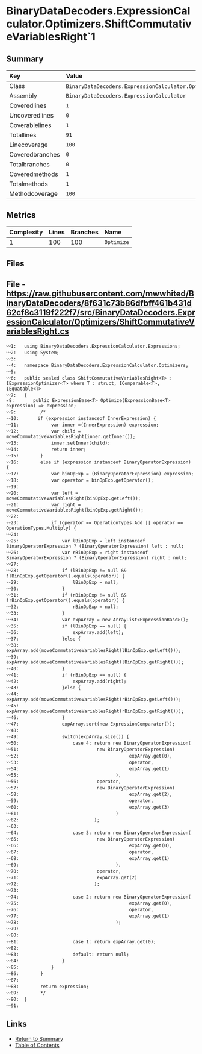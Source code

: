 ﻿# BinaryDataDecoders.ExpressionCalculator.Optimizers.ShiftCommutativeVariablesRight`1

## Summary

| Key             | Value                                                                                 |
| :-------------- | :------------------------------------------------------------------------------------ |
| Class           | `BinaryDataDecoders.ExpressionCalculator.Optimizers.ShiftCommutativeVariablesRight`1` |
| Assembly        | `BinaryDataDecoders.ExpressionCalculator`                                             |
| Coveredlines    | `1`                                                                                   |
| Uncoveredlines  | `0`                                                                                   |
| Coverablelines  | `1`                                                                                   |
| Totallines      | `91`                                                                                  |
| Linecoverage    | `100`                                                                                 |
| Coveredbranches | `0`                                                                                   |
| Totalbranches   | `0`                                                                                   |
| Coveredmethods  | `1`                                                                                   |
| Totalmethods    | `1`                                                                                   |
| Methodcoverage  | `100`                                                                                 |

## Metrics

| Complexity | Lines | Branches | Name       |
| :--------- | :---- | :------- | :--------- |
| 1          | 100   | 100      | `Optimize` |

## Files

## File - https://raw.githubusercontent.com/mwwhited/BinaryDataDecoders/8f631c73b86dfbff461b431d62cf8c3119f222f7/src/BinaryDataDecoders.ExpressionCalculator/Optimizers/ShiftCommutativeVariablesRight.cs

```CSharp
〰1:   using BinaryDataDecoders.ExpressionCalculator.Expressions;
〰2:   using System;
〰3:   
〰4:   namespace BinaryDataDecoders.ExpressionCalculator.Optimizers;
〰5:   
〰6:   public sealed class ShiftCommutativeVariablesRight<T> : IExpressionOptimizer<T> where T : struct, IComparable<T>, IEquatable<T>
〰7:   {
✔8:       public ExpressionBase<T> Optimize(ExpressionBase<T> expression) => expression;
〰9:   		/*
〰10:       if (expression instanceof InnerExpression) {
〰11:  			var inner =(InnerExpression) expression;
〰12:  			var child = moveCommutativeVariablesRight(inner.getInner());
〰13:  			inner.setInner(child);
〰14:  			return inner;
〰15:  		}
〰16:  		else if (expression instanceof BinaryOperatorExpression) {
〰17:  			var binOpExp = (BinaryOperatorExpression) expression;
〰18:  			var operator = binOpExp.getOperator();
〰19:  
〰20:  			var left = moveCommutativeVariablesRight(binOpExp.getLeft());
〰21:  			var right = moveCommutativeVariablesRight(binOpExp.getRight());
〰22:  
〰23:  			if (operator == OperationTypes.Add || operator == OperationTypes.Multiply) {
〰24:  
〰25:  				var lBinOpExp = left instanceof BinaryOperatorExpression ? (BinaryOperatorExpression) left : null;
〰26:  				var rBinOpExp = right instanceof BinaryOperatorExpression ? (BinaryOperatorExpression) right : null;
〰27:  
〰28:  				if (lBinOpExp != null && !lBinOpExp.getOperator().equals(operator)) {
〰29:  					lBinOpExp = null;
〰30:  				}
〰31:  				if (rBinOpExp != null && !rBinOpExp.getOperator().equals(operator)) {
〰32:  					rBinOpExp = null;
〰33:  				}
〰34:  				var expArray = new ArrayList<ExpressionBase>();
〰35:  				if (lBinOpExp == null) {
〰36:  					expArray.add(left);
〰37:  				}else {
〰38:  					expArray.add(moveCommutativeVariablesRight(lBinOpExp.getLeft()));
〰39:  					expArray.add(moveCommutativeVariablesRight(lBinOpExp.getRight()));
〰40:  				}
〰41:  				if (rBinOpExp == null) {
〰42:  					expArray.add(right);
〰43:  				}else {
〰44:  					expArray.add(moveCommutativeVariablesRight(rBinOpExp.getLeft()));
〰45:  					expArray.add(moveCommutativeVariablesRight(rBinOpExp.getRight()));
〰46:  				}
〰47:  				expArray.sort(new ExpressionComparator());
〰48:  
〰49:  				switch(expArray.size()) {
〰50:  					case 4: return new BinaryOperatorExpression(
〰51:  							 new BinaryOperatorExpression(
〰52:  										 expArray.get(0),
〰53:  										 operator,
〰54:  										 expArray.get(1)
〰55:  									),
〰56:  							 operator,
〰57:  							 new BinaryOperatorExpression(
〰58:  										 expArray.get(2),
〰59:  										 operator,
〰60:  										 expArray.get(3)
〰61:  									)
〰62:  							);
〰63:  
〰64:  					case 3: return new BinaryOperatorExpression(
〰65:  							 new BinaryOperatorExpression(
〰66:  										 expArray.get(0),
〰67:  										 operator,
〰68:  										 expArray.get(1)
〰69:  									),
〰70:  							 operator,
〰71:  							 expArray.get(2)
〰72:  							);
〰73:  
〰74:  					case 2: return new BinaryOperatorExpression(
〰75:  										 expArray.get(0),
〰76:  										 operator,
〰77:  										 expArray.get(1)
〰78:  									);
〰79:  
〰80:  
〰81:  					case 1: return expArray.get(0);
〰82:  
〰83:  					default: return null;
〰84:  				}
〰85:  			}
〰86:  		}
〰87:  
〰88:  		return expression;
〰89:  		*/
〰90:  }
〰91:  
```

## Links

* [Return to Summary](Summary.md)
* [Table of Contents](../TOC.md)

